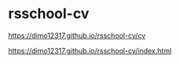# rsschool-cv
https://dimo12317.github.io/rsschool-cv/cv

https://dimo12317.github.io/rsschool-cv/index.html
